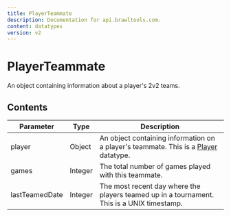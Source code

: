```yaml
---
title: PlayerTeammate
description: Documentation for api.brawltools.com.
content: datatypes
version: v2
---
```


# PlayerTeammate

An object containing information about a player's 2v2 teams.

## Contents

| Parameter      | Type    | Description                                                                                                           |
| -------------- | ------- | --------------------------------------------------------------------------------------------------------------------- |
| player         | Object  | An object containing information on a player's teammate. This is a <a href="../datatypes/player">Player</a> datatype. |
| games          | Integer | The total number of games played with this teammate.                                                                  |
| lastTeamedDate | Integer | The most recent day where the players teamed up in a tournament. This is a UNIX timestamp.                            |
